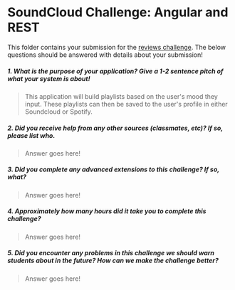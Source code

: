 # SoundCloud Challenge: Angular and REST

This folder contains your submission for the [reviews challenge](http://info343-joelross.rhcloud.com/challenges/soundcloud). The below questions should be answered with details about your submission!

##### 1. What is the purpose of your application? Give a 1-2 sentence pitch of what your system is about! #####
> This application will build playlists based on the user's mood they input. These playlists can then be saved to the user's profile in either Soundcloud or Spotify.

##### 2. Did you receive help from any other sources (classmates, etc)? If so, please list who. #####
> Answer goes here!

##### 3. Did you complete any advanced extensions to this challenge? If so, what? #####
> Answer goes here!

##### 4. Approximately how many hours did it take you to complete this challenge? #####
> Answer goes here!

##### 5. Did you encounter any problems in this challenge we should warn students about in the future? How can we make the challenge better? #####
> Answer goes here!
